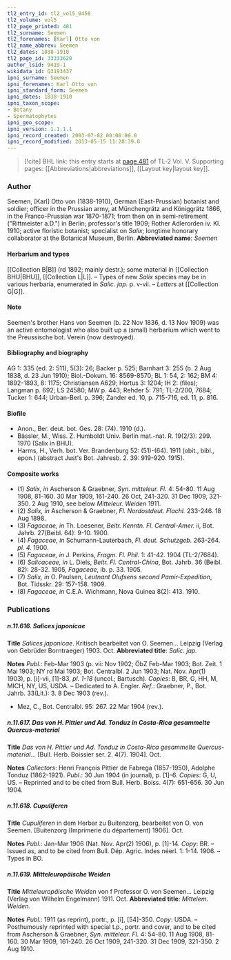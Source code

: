 ```yaml
---
tl2_entry_id: tl2_vol5_0456
tl2_volume: vol5
tl2_page_printed: 481
tl2_surname: Seemen
tl2_forenames: [Karl] Otto von
tl2_name_abbrev: Seemen
tl2_dates: 1838-1910
tl2_page_id: 33333620
author_lsid: 9419-1
wikidata_id: Q3193437
ipni_surname: Seemen
ipni_forenames: Karl Otto von
ipni_standard_form: Seemen
ipni_dates: 1838-1910
ipni_taxon_scope: 
- Botany
- Spermatophytes
ipni_geo_scope: 
ipni_version: 1.1.1.1
ipni_record_created: 2003-07-02 00:00:00.0
ipni_record_modified: 2013-05-15 11:28:39.0
---
```



> [!cite] BHL link: this entry starts at [page 481](https://www.biodiversitylibrary.org/page/33333620) of TL-2 Vol. V.
> Supporting pages: [[Abbreviations|abbreviations]], [[Layout key|layout key]].

### Author

Seemen, \[Karl\] Otto von (1838-1910), German (East-Prussian) botanist and soldier; officer in the Prussian army, at Münchengrätz and Königgrätz 1866, in the Franco-Prussian war 1870-1871; from then on in semi-retirement ("Rittmeister a.D.") in Berlin; professor's title 1909; Rother Adlerorden iv. Kl. 1910; active floristic botanist; specialist on *Salix*; longtime honorary collaborator at the Botanical Museum, Berlin. 
**Abbreviated name**: *Seemen*

#### Herbarium and types

[[Collection B|B]] (rd 1892; mainly destr.); some material in [[Collection BHU|BHU]], [[Collection L|L]]. – Types of new *Salix* species may be in various herbaria, enumerated in *Salic. jap.* p. v-vii. – *Letters* at [[Collection G|G]].

#### Note

Seemen's brother Hans von Seemen (b. 22 Nov 1836, d. 13 Nov 1909) was an active entomologist who also built up a (small) herbarium which went to the Preussische bot. Verein (now destroyed).

#### Bibliography and biography

AG 1: 335 (ed. 2: 511), 5(3): 26; Backer p. 525; Barnhart 3: 255 (b. 2 Aug 1838, d. 23 Jun 1910); Biol.-Dokum. 16: 8569-8570; BL 1: 54, 2: 162; BM 4: 1892-1893, 8: 1175; Christiansen A629; Hortus 3: 1204; IH 2: (files); Langman p. 692; LS 24580; MW p. 443; Rehder 5: 791; TL-2/200, 7684; Tucker 1: 644; Urban-Berl. p. 396; Zander ed. 10, p. 715-716, ed. 11, p. 816.

#### Biofile

- Anon., Ber. deut. bot. Ges. 28: (74). 1910 (d.).
- Bässler, M., Wiss. Z. Humboldt Univ. Berlin mat.-nat. R. 19(2/3): 299. 1970 (Salix in BHU).
- Harms, H., Verh. bot. Ver. Brandenburg 52: (51)-(64). 1911 (obit., bibl., epon.) (abstract Just's Bot. Jahresb. 2. 39: 919-920. 1915).

#### Composite works

- (1) *Salix, in* Ascherson & Graebner, *Syn. mitteleur. Fl.* 4: 54-80. 11 Aug 1908, 81-160. 30 Mar 1909, 161-240. 26 Oct, 241-320. 31 Dec 1909, 321-350. 2 Aug 1910, see below *Mitteleur. Weiden* 1911.
- (2) *Salix, in* Ascherson & Graebner, *Fl. Nordostdeut. Flachl.* 233-246. 18 Aug 1898.
- (3) *Fagaceae, in* Th. Loesener, *Beitr. Kenntn. Fl. Central-Amer.* ii, Bot. Jahrb. 27(Beibl. 64): 9-10. 1900.
- (4) *Fagaceae, in* Schumann-Lauterbach, *Fl. deut. Schutzgeb.* 263-264. *pl. 4.* 1900.
- (5) *Fagaceae, in* J. Perkins, *Fragm. Fl. Phil.* 1: 41-42. 1904 (TL-2/7684).
- (6) *Salicaceae, in* L. Diels, *Beitr. Fl. Central-China*, Bot. Jahrb. 36 (Beibl. 82): 28-32. 1905, *Fagaceae*, ib. p. 33. 1905.
- (7) *Salix, in* O. Paulsen, *Leutnant Olufsens second Pamir-Expedition*, Bot. Tidsskr. 29: 157-158. 1909.
- (8) *Fagaceae, in* C.E.A. Wichmann, Nova Guinea 8(2): 413. 1910.

### Publications

##### n.11.616. Salices japonicae

**Title**
*Salices japonicae*. Kritisch bearbeitet von O. Seemen... Leipzig (Verlag von Gebrüder Borntraeger) 1903. Oct.
**Abbreviated title**: *Salic. jap.*

**Notes**
*Publ*.: Feb-Mar 1903 (p. vii: Nov 1902; ÖbZ Feb-Mar 1903; Bot. Zeit. 1 Mai 1903; NY rd Mai 1903; Bot. Centralbl. 2 Jun 1903; Nat. Nov. Apr(1) 1903), p. \[i\]-vii, \[1\]-83, *pl. 1-18* (uncol.; Bartusch). *Copies*: B, BR, G, HH, M, MICH, NY, US, USDA. – Dedicated to A. Engler.
*Ref*.: Graebner, P., Bot. Jahrb. 33(Lit.): 3. 8 Dec 1903 (rev.).
- Mez, C., Bot. Centralbl. 95: 267. 22 Mar 1904 (rev.).

##### n.11.617. Das von H. Pittier und Ad. Tonduz in Costa-Rica gesammelte Quercus-material

**Title**
*Das von H. Pittier und Ad. Tonduz in Costa-Rica gesammelte Quercus-material*... \[Bull. Herb. Boissier ser. 2. 4(7). 1904\]. Oct.

**Notes**
*Collectors*: Henri François Pittier de Fabrega (1857-1950), Adolphe Tonduz (1862-1921).
*Publ*.: 30 Jun 1904 (in journal), p. \[1\]-6. *Copies*: G, U, US. – Reprinted and to be cited from Bull. Herb. Boiss. 4(7): 651-656. 30 Jun 1904.

##### n.11.618. Cupuliferen

**Title**
*Cupuliferen* in dem Herbar zu Buitenzorg, bearbeitet von O. von Seemen. \[Buitenzorg (Imprimerie du département) 1906\]. Oct.

**Notes**
*Publ*.: Jan-Mar 1906 (Nat. Nov. Apr(2) 1906), p. \[1\]-14. *Copy*: BR. – Issued as, and to be cited from Bull. Dép. Agric. Indes néerl. 1: 1-14. 1906. – Types in BO.

##### n.11.619. Mitteleuropäische Weiden

**Title**
*Mitteleuropäische Weiden* von f Professor O. von Seemen... Leipzig (Verlag von Wilhelm Engelmann) 1911. Oct.
**Abbreviated title**: *Mittelem. Weiden*.

**Notes**
*Publ*.: 1911 (as reprint), portr., p. \[i\], \[54\]-350. *Copy*: USDA. – Posthumously reprinted with special t.p., portr. and cover, and to be cited from Ascherson & Graebner, *Syn. mitteleur. Fl.* 4: 54-80. 11 Aug 1908, 81-160. 30 Mar 1909, 161-240. 26 Oct 1909, 241-320. 31 Dec 1909, 321-350. 2 Aug 1910.

